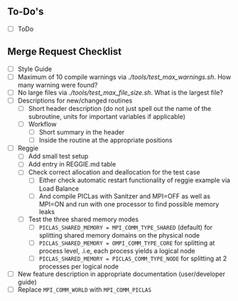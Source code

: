 ## To-Do's

* [ ] ToDo

## Merge Request Checklist

* [ ] Style Guide
* [ ] Maximum of 10 compile warnings via *./tools/test_max_warnings.sh*. How many warning were found?
* [ ] No large files via *./tools/test_max_file_size.sh*. What is the largest file?
* [ ] Descriptions for new/changed routines
  * [ ] Short header description (do not just spell out the name of the subroutine, units for important variables if applicable)
  * [ ] Workflow
    * [ ] Short summary in the header
    * [ ] Inside the routine at the appropriate positions
* [ ] Reggie
  * [ ] Add small test setup
  * [ ] Add entry in REGGIE.md table
  * [ ] Check correct allocation and deallocation for the test case
    * [ ] Either check automatic restart functionality of reggie example via Load Balance
    * [ ] And compile PICLas with Sanitzer and MPI=OFF as well as MPI=ON and run with one processor to find possible memory leaks
  * [ ] Test the three shared memory modes
    * [ ] `PICLAS_SHARED_MEMORY = MPI_COMM_TYPE_SHARED` (default) for splitting shared memory domains on the physical node
    * [ ] `PICLAS_SHARED_MEMORY = OMPI_COMM_TYPE_CORE` for splitting at process level, .i.e, each process yields a logical node
    * [ ] `PICLAS_SHARED_MEMORY = PICLAS_COMM_TYPE_NODE` for splitting at 2 processes per logical node
* [ ] New feature description in appropriate documentation (user/developer guide)
* [ ] Replace `MPI_COMM_WORLD` with `MPI_COMM_PICLAS`
